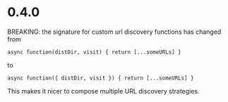 # 0.4.0

BREAKING: the signature for custom url discovery functions has changed from

    async function(distDir, visit) { return [...someURLs] }

to

    async function({ distDir, visit }) { return [...someURLs] }

This makes it nicer to compose multiple URL discovery strategies.
